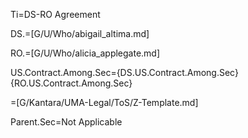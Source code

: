 Ti=DS-RO Agreement

DS.=[G/U/Who/abigail_altima.md]

RO.=[G/U/Who/alicia_applegate.md]

US.Contract.Among.Sec={DS.US.Contract.Among.Sec}{RO.US.Contract.Among.Sec}

=[G/Kantara/UMA-Legal/ToS/Z-Template.md]

Parent.Sec=Not Applicable
